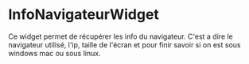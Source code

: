 # InfoNavigateurWidget

Ce widget permet de récupérer les info du navigateur. C'est a dire le navigateur utilisé, l'ip, taille de l'écran et pour finir savoir si on est sous windows mac ou sous linux. 

